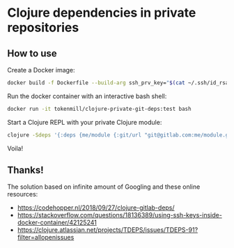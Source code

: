 # Clojure dependencies in private repositories

## How to use

Create a Docker image:
```bash
docker build -f Dockerfile --build-arg ssh_prv_key="$(cat ~/.ssh/id_rsa)" --build-arg ssh_pub_key="$(cat ~/.ssh/id_rsa.pub)" -t tokenmill/clojure-private-git-deps:test  .
```

Run the docker container with an interactive bash shell:
```bash
docker run -it tokenmill/clojure-private-git-deps:test bash
```

Start a Clojure REPL with your private Clojure module: 
```bash
clojure -Sdeps '{:deps {me/module {:git/url "git@gitlab.com:me/module.git" :sha "2aa1c686760cff280b7b65b825a4321bdb8de53e"}}}'
```

Voila!

## Thanks!

The solution based on infinite amount of Googling and these online resources:
- https://codehopper.nl/2018/09/27/clojure-gitlab-deps/
- https://stackoverflow.com/questions/18136389/using-ssh-keys-inside-docker-container/42125241
- https://clojure.atlassian.net/projects/TDEPS/issues/TDEPS-91?filter=allopenissues
